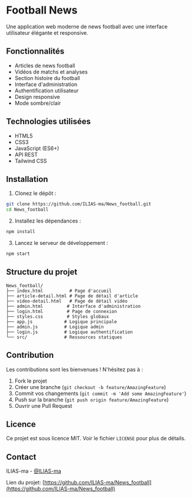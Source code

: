 # Football News

Une application web moderne de news football avec une interface utilisateur élégante et responsive.

## Fonctionnalités

- Articles de news football
- Vidéos de matchs et analyses
- Section histoire du football
- Interface d'administration
- Authentification utilisateur
- Design responsive
- Mode sombre/clair

## Technologies utilisées

- HTML5
- CSS3
- JavaScript (ES6+)
- API REST
- Tailwind CSS

## Installation

1. Clonez le dépôt :

```bash
git clone https://github.com/ILIAS-ma/News_football.git
cd News_football
```

2. Installez les dépendances :

```bash
npm install
```

3. Lancez le serveur de développement :

```bash
npm start
```

## Structure du projet

```
News_football/
├── index.html          # Page d'accueil
├── article-detail.html # Page de détail d'article
├── video-detail.html   # Page de détail vidéo
├── admin.html         # Interface d'administration
├── login.html         # Page de connexion
├── styles.css         # Styles globaux
├── app.js            # Logique principale
├── admin.js          # Logique admin
├── login.js          # Logique authentification
└── src/              # Ressources statiques
```

## Contribution

Les contributions sont les bienvenues ! N'hésitez pas à :

1. Fork le projet
2. Créer une branche (`git checkout -b feature/AmazingFeature`)
3. Commit vos changements (`git commit -m 'Add some AmazingFeature'`)
4. Push sur la branche (`git push origin feature/AmazingFeature`)
5. Ouvrir une Pull Request

## Licence

Ce projet est sous licence MIT. Voir le fichier `LICENSE` pour plus de détails.

## Contact

ILIAS-ma - [@ILIAS-ma](https://github.com/ILIAS-ma)

Lien du projet: [https://github.com/ILIAS-ma/News_football](https://github.com/ILIAS-ma/News_football)
